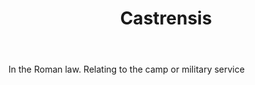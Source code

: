---
title: Castrensis
letter: C
permalink: "/definitions/bld-castrensis.html"
body: In the Roman law. Relating to the camp or military service
published_at: '2018-07-07'
source: Black's Law Dictionary 2nd Ed (1910)
layout: post
---